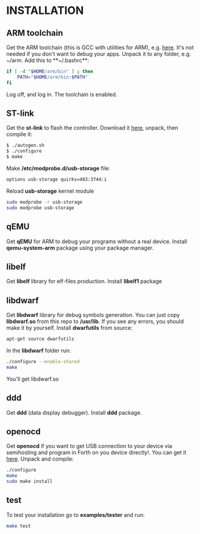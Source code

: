 # INSTALLATION

## ARM toolchain
Get the ARM toolchain (this is GCC with utilities for ARM), e.g. [here](https://launchpad.net/gcc-arm-embedded). It's not needed if you don't want to debug your apps.
Unpack it to any folder, e.g. ~/arm. Add this to **~/.bashrc**:
```bash
if [ -d "$HOME/arm/bin" ] ; then
    PATH="$HOME/arm/bin:$PATH"
fi
```
Log off, and log in. The toolchain is enabled.

## ST-link
Get the **st-link** to flash the controller. Download it [here](https://github.com/texane/stlink/), unpack, then compile it:
```bash
$ ./autogen.sh
$ ./configure
$ make
```
Make **/etc/modprobe.d/usb-storage** file:
```bash
options usb-storage quirks=483:3744:i
```
Reload **usb-storage** kernel module
```bash
sudo modprobe -r usb-storage
sudo modprobe usb-storage
```

## qEMU
Get **qEMU** for ARM to debug your programs without a real device. Install **qemu-system-arm** package using your package manager.

## libelf
Get **libelf** library for elf-files production. Install **libelf1** package

## libdwarf
Get **libdwarf** library for debug symbols generation.
You can just copy **libdwarf.so** from this repo to **/usr/lib**. If you see any errors, you should make it by yourself.
Install **dwarfutils** from source:
```bash
apt-get source dwarfutils
```
In the **libdwarf** folder run:
```bash
./configure --enable-shared
make
```
You'll get libdwarf.so

## ddd
Get **ddd** (data display debugger). Install **ddd** package.

## openocd
Get **openocd** if you want to get USB connection to your device via semihosting and program in Forth on you device directly!. You can get it [here](http://sourceforge.net/projects/openocd). Unpack and compile:
```bash
./configure
make
sudo make install
```
## test
To test your installation go to **examples/tester** and run:
```bash
make test
```
